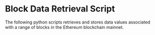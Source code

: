 # Block Data Retrieval Script

The following python scripts retrieves and stores data values associated with a range of blocks in the Ethereum blockchain mainnet.

